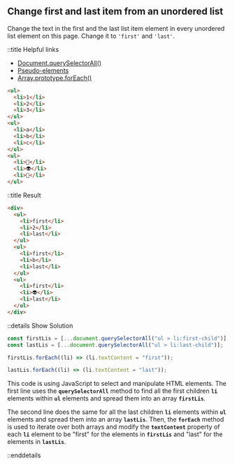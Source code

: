 ## Change first and last item from an unordered list

Change the text in the first and the last list item element in every unordered list element on this page. Change it to `'first'` and `'last'`.

::title Helpful links

- [Document.querySelectorAll()](https://developer.mozilla.org/en-US/docs/Web/API/Document/querySelectorAll)
- [Pseudo-elements](https://developer.mozilla.org/en-US/docs/Web/CSS/Pseudo-elements)
- [Array.prototype.forEach()](https://developer.mozilla.org/en-US/docs/Web/JavaScript/Reference/Global_Objects/Array/forEach)


```html
<ul>
  <li>1</li>
  <li>2</li>
  <li>3</li>
</ul>
<ul>
  <li>a</li>
  <li>b</li>
  <li>c</li>
</ul>
<ul>
  <li>👻</li>
  <li>👽</li>
  <li>🦁</li>
</ul>
```
::title Result

```html
<div>
  <ul>
    <li>first</li>
    <li>2</li>
    <li>last</li>
  </ul>
  <ul>
    <li>first</li>
    <li>b</li>
    <li>last</li>
  </ul>
  <ul>
    <li>first</li>
    <li>👽</li>
    <li>last</li>
  </ul>
</div>
```

::details Show Solution

```javascript
const firstLis = [...document.querySelectorAll("ul > li:first-child")];
const lastLis = [...document.querySelectorAll("ul > li:last-child")];

firstLis.forEach((li) => (li.textContent = "first"));

lastLis.forEach((li) => (li.textContent = "last"));
```

This code is using JavaScript to select and manipulate HTML elements. The first line uses the **`querySelectorAll`** method to find all the first children **`li`** elements within **`ul`** elements and spread them into an array **`firstLis`**.

The second line does the same for all the last children **`li`** elements within **`ul`** elements and spread them into an array **`lastLis`**. Then, the **`forEach`** method is used to iterate over both arrays and modify the **`textContent`** property of each **`li`** element to be "first" for the elements in **`firstLis`** and "last" for the elements in **`lastLis`**.

::enddetails
